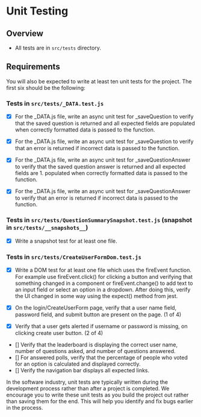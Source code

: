 # Unit Testing
## Overview
- All tests are in `src/tests` directory. 
## Requirements
You will also be expected to write at least ten unit tests for the project. The first six should be the following:

### Tests in `src/tests/_DATA.test.js`
- [X] For the _DATA.js file, write an async unit test for _saveQuestion to verify that the saved question is returned and all expected fields are populated when correctly formatted data is passed to the function.
- [X] For the _DATA.js file, write an async unit test for _saveQuestion to verify that an error is returned if incorrect data is passed to the function.

- [X] For the _DATA.js file, write an async unit test for _saveQuestionAnswer to verify that the saved question answer is returned and all expected fields are 1. populated when correctly formatted data is passed to the function.
- [X] For the _DATA.js file, write an async unit test for _saveQuestionAnswer to verify that an error is returned if incorrect data is passed to the function.

### Tests in `src/tests/QuestionSummarySnapshot.test.js` (snapshot in `src/tests/__snapshots__`)
- [X] Write a snapshot test for at least one file.
  
### Tests in `src/tests/CreateUserFormDom.test.js`
- [X] Write a DOM test for at least one file which uses the fireEvent function. For example use fireEvent.click() for clicking a button and verifying that something changed in a component or fireEvent.change() to add text to an input field or select an option in a dropdown. After doing this, verify the UI changed in some way using the expect() method from jest.
- [X]  On the login/CreateUserForm page, verify that a user name field, password field, and submit button are present on the page. (1 of 4)
- [X]  Verify that a user gets alerted if username or password is missing, on clicking create user button. (2 of 4)


- []  Verify that the leaderboard is displaying the correct user name, number of questions asked, and number of questions answered.
- []  For answered polls, verify that the percentage of people who voted for an option is calculated and displayed correctly.
- []  Verify the navigation bar displays all expected links.

In the software industry, unit tests are typically written during the development process rather than after a project is completed. We encourage you to write these unit tests as you build the project out rather than saving them for the end. This will help you identify and fix bugs earlier in the process.
